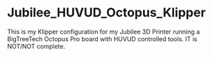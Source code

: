 # Jubilee_HUVUD_Octopus_Klipper
This is my Klipper configuration for my Jubilee 3D Printer running a BigTreeTech Octopus Pro board with HUVUD controlled tools.
IT is NOT/NOT complete.
